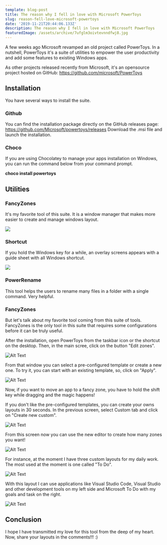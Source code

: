 ```yaml
---
template: blog-post
title: The reason why I fell in love with Microsoft PowerToys
slug: reason-fell-love-microsoft-powertoys
date: '2019-11-21T20:44:06.133Z'
description: The reason why I fell in love with Microsoft PowerToys
featuredImage: /assets/archive/7ufglm3oivtevnndfwj8.jpg
---
```

A few weeks ago Microsoft revamped an old project called PowerToys.
In a nutshell, PowerToys it's a suite of utilities to empower the user productivity and add some features to existing Windows apps.

As other projects released recently from Microsoft, it's an opensource project hosted on GitHub: https://github.com/microsoft/PowerToys

## Installation
You have several ways to install the suite.

### Github
You can find the installation package directly on the GitHub releases page: https://github.com/Microsoft/powertoys/releases
Download the .msi file and launch the installation.

### Choco
If you are using Chocolatey to manage your apps installation on Windows, you can run the command below from your command prompt.

**choco install powertoys**

## Utilities

### FancyZones
It's my favorite tool of this suite. It is a window manager that makes more easier to create and manage windows layout.

![](https://github.com/microsoft/PowerToys/raw/master/src/modules/fancyzones/WindowEditor.png)

### Shortcut
If you hold the Windows key for a while, an overlay screens appears with a guide sheet with all Windows shortcut.

![](https://github.com/microsoft/PowerToys/raw/master/doc/images/shortcut_guide/usage.png)

### PowerRename
This tool helps the users to rename many files in a folder with a single command. Very helpful.

### FancyZones
But let's talk about my favorite tool coming from this suite of tools.
FancyZones is the only tool in this suite that requires some configurations before it can be truly useful.

After the installation, open PowerToys from the taskbar icon or the shortcut on the desktop.
Then, in the main scree, click on the button "Edit zones".

![Alt Text](https://thepracticaldev.s3.amazonaws.com/i/krmf3ykuoj1nfu9meyor.PNG)

From that window you can select a pre-configured template or create a new one.
To try it, you can start with an existing template, so, click on "Apply".

![Alt Text](https://thepracticaldev.s3.amazonaws.com/i/ovexs7z06lljw7z5jmhl.PNG)

Now, if you want to move an app to a fancy zone, you have to hold the shift key while dragging and the magic happens!

If you don't like the pre-configured templates, you can create your owns layouts in 30 seconds.
In the previous screen, select Custom tab and click on "Create new custom".

![Alt Text](https://thepracticaldev.s3.amazonaws.com/i/7cc7qhu5movlis5zle4p.PNG)

From this screen now you can use the new editor to create how many zones you want!

![Alt Text](https://thepracticaldev.s3.amazonaws.com/i/4ogkaya2yoj985q85nfe.PNG)

For instance, at the moment I have three custom layouts for my daily work.
The most used at the moment is one called "To Do".

![Alt Text](https://thepracticaldev.s3.amazonaws.com/i/ymah2d2gvzglidy2yu3y.PNG)

With this layout I can use applications like Visual Studio Code, Visual Studio and other development tools on my left side and Microsoft To Do with my goals and task on the right.

![Alt Text](https://thepracticaldev.s3.amazonaws.com/i/2fyezlhbpz6jvjtpip6x.PNG)

## Conclusion
I hope I have transmitted my love for this tool from the deep of my heart.
Now, share your layouts in the comments!!! :)